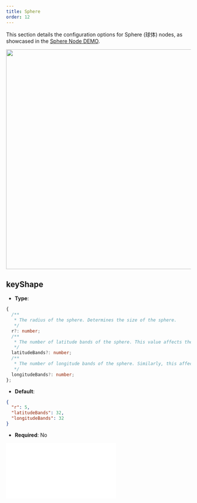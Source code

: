 ```yaml
---
title: Sphere
order: 12
---
```


This section details the configuration options for Sphere (球体) nodes, as showcased in the [Sphere Node DEMO](/en/examples/item/defaultNodes/#3d-node).

<img src="https://mdn.alipayobjects.com/huamei_qa8qxu/afts/img/A*MkyMTpesEEYAAAAAAAAAAAAADmJ7AQ/original" width=600 />

## keyShape

- **Type**:

```typescript
{
  /**
   * The radius of the sphere. Determines the size of the sphere.
   */
  r?: number;
  /**
   * The number of latitude bands of the sphere. This value affects the level of detail and rendering quality of the sphere.
   */
  latitudeBands?: number;
  /**
   * The number of longitude bands of the sphere. Similarly, this affects the level of detail and rendering quality of the sphere.
   */
  longitudeBands?: number;
};
```

- **Default**:

```json
{
  "r": 5,
  "latitudeBands": 32,
  "longitudeBands": 32
}
```

- **Required**: No

<embed src="../../../common/NodeShapeStyles.en.md"></embed>
